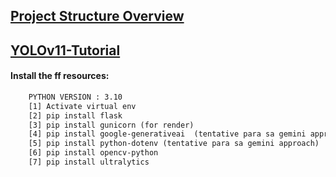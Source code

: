 
## [Project Structure Overview](https://github.com/usergaia/STRUCTURE-eXtract/blob/main/README.md)

## [YOLOv11-Tutorial](https://github.com/Ervzs/YOLOv11-Tutorial/blob/main/readme.md)

#### Install the ff resources:
```html
    PYTHON VERSION : 3.10
    [1] Activate virtual env
    [2] pip install flask
    [3] pip install gunicorn (for render)
    [4] pip install google-generativeai  (tentative para sa gemini approach)
    [5] pip install python-dotenv (tentative para sa gemini approach)
    [6] pip install opencv-python
    [7] pip install ultralytics

```
